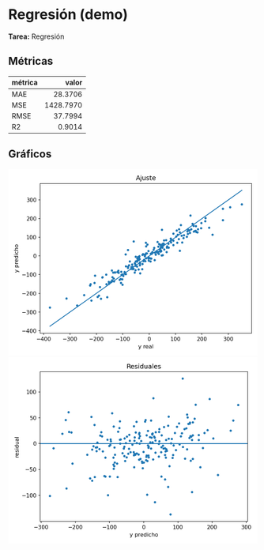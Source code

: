 # Regresión (demo)

**Tarea:** Regresión

## Métricas
| métrica | valor |
|---|---:|
| MAE | 28.3706 |
| MSE | 1428.7970 |
| RMSE | 37.7994 |
| R2 | 0.9014 |

## Gráficos
![Ajuste](fit.png)
![Residuales](resid.png)
